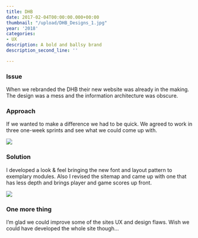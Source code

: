 ```yaml
---
title: DHB
date: 2017-02-04T00:00:00.000+00:00
thumbnail: "/upload/DHB_Designs_1.jpg"
year: '2018'
categories:
- UX
description: A bold and ballsy brand
description_second_line: ''

---
```

### Issue

<p class="lead">When we rebranded the DHB their new website was already in the making. The design was a mess and the information architecture was obscure.</p>

### Approach

If we wanted to make a difference we had to be quick. We agreed to work in three one-week sprints and see what we could come up with.

![](/upload/DHB_Designs_2.jpg)

### Solution

I developed a look & feel bringing the new font and layout pattern to exemplary modules. Also I revised the sitemap and came up with one that has less depth and brings player and game scores up front.

![](/upload/DHB_Designs_4.jpg)

### One more thing

I’m glad we could improve some of the sites UX and design flaws. Wish we could have developed the whole site though…